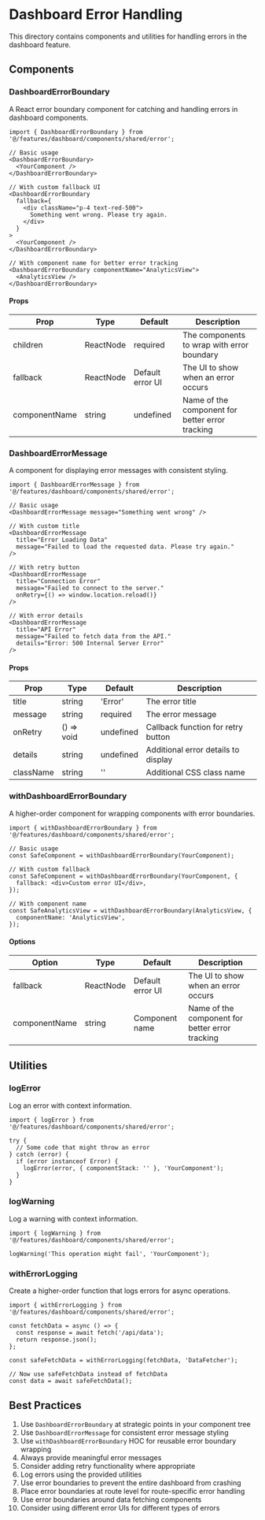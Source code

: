 # Dashboard Error Handling

This directory contains components and utilities for handling errors in the dashboard feature.

## Components

### DashboardErrorBoundary

A React error boundary component for catching and handling errors in dashboard components.

```tsx
import { DashboardErrorBoundary } from '@/features/dashboard/components/shared/error';

// Basic usage
<DashboardErrorBoundary>
  <YourComponent />
</DashboardErrorBoundary>

// With custom fallback UI
<DashboardErrorBoundary
  fallback={
    <div className="p-4 text-red-500">
      Something went wrong. Please try again.
    </div>
  }
>
  <YourComponent />
</DashboardErrorBoundary>

// With component name for better error tracking
<DashboardErrorBoundary componentName="AnalyticsView">
  <AnalyticsView />
</DashboardErrorBoundary>
```

#### Props

| Prop | Type | Default | Description |
|------|------|---------|-------------|
| children | ReactNode | required | The components to wrap with error boundary |
| fallback | ReactNode | Default error UI | The UI to show when an error occurs |
| componentName | string | undefined | Name of the component for better error tracking |

### DashboardErrorMessage

A component for displaying error messages with consistent styling.

```tsx
import { DashboardErrorMessage } from '@/features/dashboard/components/shared/error';

// Basic usage
<DashboardErrorMessage message="Something went wrong" />

// With custom title
<DashboardErrorMessage
  title="Error Loading Data"
  message="Failed to load the requested data. Please try again."
/>

// With retry button
<DashboardErrorMessage
  title="Connection Error"
  message="Failed to connect to the server."
  onRetry={() => window.location.reload()}
/>

// With error details
<DashboardErrorMessage
  title="API Error"
  message="Failed to fetch data from the API."
  details="Error: 500 Internal Server Error"
/>
```

#### Props

| Prop | Type | Default | Description |
|------|------|---------|-------------|
| title | string | 'Error' | The error title |
| message | string | required | The error message |
| onRetry | () => void | undefined | Callback function for retry button |
| details | string | undefined | Additional error details to display |
| className | string | '' | Additional CSS class name |

### withDashboardErrorBoundary

A higher-order component for wrapping components with error boundaries.

```tsx
import { withDashboardErrorBoundary } from '@/features/dashboard/components/shared/error';

// Basic usage
const SafeComponent = withDashboardErrorBoundary(YourComponent);

// With custom fallback
const SafeComponent = withDashboardErrorBoundary(YourComponent, {
  fallback: <div>Custom error UI</div>,
});

// With component name
const SafeAnalyticsView = withDashboardErrorBoundary(AnalyticsView, {
  componentName: 'AnalyticsView',
});
```

#### Options

| Option | Type | Default | Description |
|--------|------|---------|-------------|
| fallback | ReactNode | Default error UI | The UI to show when an error occurs |
| componentName | string | Component name | Name of the component for better error tracking |

## Utilities

### logError

Log an error with context information.

```tsx
import { logError } from '@/features/dashboard/components/shared/error';

try {
  // Some code that might throw an error
} catch (error) {
  if (error instanceof Error) {
    logError(error, { componentStack: '' }, 'YourComponent');
  }
}
```

### logWarning

Log a warning with context information.

```tsx
import { logWarning } from '@/features/dashboard/components/shared/error';

logWarning('This operation might fail', 'YourComponent');
```

### withErrorLogging

Create a higher-order function that logs errors for async operations.

```tsx
import { withErrorLogging } from '@/features/dashboard/components/shared/error';

const fetchData = async () => {
  const response = await fetch('/api/data');
  return response.json();
};

const safeFetchData = withErrorLogging(fetchData, 'DataFetcher');

// Now use safeFetchData instead of fetchData
const data = await safeFetchData();
```

## Best Practices

1. Use `DashboardErrorBoundary` at strategic points in your component tree
2. Use `DashboardErrorMessage` for consistent error message styling
3. Use `withDashboardErrorBoundary` HOC for reusable error boundary wrapping
4. Always provide meaningful error messages
5. Consider adding retry functionality where appropriate
6. Log errors using the provided utilities
7. Use error boundaries to prevent the entire dashboard from crashing
8. Place error boundaries at route level for route-specific error handling
9. Use error boundaries around data fetching components
10. Consider using different error UIs for different types of errors 